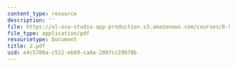 ```yaml
---
content_type: resource
description: ''
file: https://ol-ocw-studio-app-production.s3.amazonaws.com/courses/6-973-organic-optoelectronics-spring-2003/e4c5708ac512eb89ca8a2007cc29b78b_2.pdf
file_type: application/pdf
resourcetype: Document
title: 2.pdf
uid: e4c5708a-c512-eb89-ca8a-2007cc29b78b
---
```

